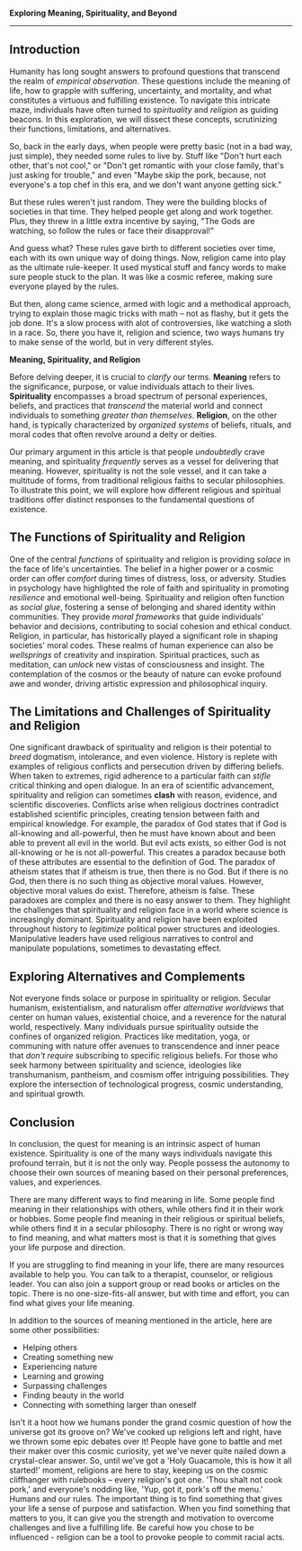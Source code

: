 **Exploring Meaning, Spirituality, and Beyond**

* * *

## Introduction

Humanity has long sought answers to profound questions that transcend the realm of *empirical observation*. These questions include the meaning of life, how to grapple with suffering, uncertainty, and mortality, and what constitutes a virtuous and fulfilling existence. To navigate this intricate maze, individuals have often turned to *spirituality* and *religion* as guiding beacons. In this exploration, we will dissect these concepts, scrutinizing their functions, limitations, and alternatives. 

So, back in the early days, when people were pretty basic (not in a bad way, just simple), they needed some rules to live by. Stuff like "Don't hurt each other, that's not cool," or "Don't get romantic with your close family, that's just asking for trouble," and even "Maybe skip the pork, because, not everyone's a top chef in this era, and we don't want anyone getting sick."

But these rules weren't just random. They were the building blocks of societies in that time. They helped people get along and work together. Plus, they threw in a little extra incentive by saying, "The Gods are watching, so follow the rules or face their disapproval!"

And guess what? These rules gave birth to different societies over time, each with its own unique way of doing things. Now, religion came into play as the ultimate rule-keeper. It used mystical stuff and fancy words to make sure people stuck to the plan. It was like a cosmic referee, making sure everyone played by the rules.

But then, along came science, armed with logic and a methodical approach, trying to explain those magic tricks with math – not as flashy, but it gets the job done. It's a slow process with alot of controversies, like watching a sloth in a race. So, there you have it, religion and science, two ways humans try to make sense of the world, but in very different styles.

**Meaning, Spirituality, and Religion**

Before delving deeper, it is crucial to *clarify* our terms. **Meaning** refers to the significance, purpose, or value individuals attach to their lives. **Spirituality** encompasses a broad spectrum of personal experiences, beliefs, and practices that *transcend* the material world and connect individuals to something *greater than themselves*. **Religion**, on the other hand, is typically characterized by *organized systems* of beliefs, rituals, and moral codes that often revolve around a deity or deities.

Our primary argument in this article is that people *undoubtedly* crave meaning, and spirituality *frequently* serves as a vessel for delivering that meaning. However, spirituality is not the sole vessel, and it can take a multitude of forms, from traditional religious faiths to secular philosophies. To illustrate this point, we will explore how different religious and spiritual traditions offer distinct responses to the fundamental questions of existence.

## The Functions of Spirituality and Religion

One of the central *functions* of spirituality and religion is providing *solace* in the face of life's uncertainties. The belief in a higher power or a cosmic order can offer *comfort* during times of distress, loss, or adversity. Studies in psychology have highlighted the role of faith and spirituality in promoting *resilience* and emotional well-being. Spirituality and religion often function as *social glue*, fostering a sense of belonging and shared identity within communities. They provide *moral frameworks* that guide individuals' behavior and decisions, contributing to social cohesion and ethical conduct. Religion, in particular, has historically played a significant role in shaping societies' moral codes. These realms of human experience can also be *wellsprings* of creativity and inspiration. Spiritual practices, such as meditation, can *unlock* new vistas of consciousness and insight. The contemplation of the cosmos or the beauty of nature can evoke profound awe and wonder, driving artistic expression and philosophical inquiry.

## The Limitations and Challenges of Spirituality and Religion 

One significant drawback of spirituality and religion is their potential to *breed* dogmatism, intolerance, and even violence. History is replete with examples of religious conflicts and persecution driven by differing beliefs. When taken to extremes, rigid adherence to a particular faith can *stifle* critical thinking and open dialogue. In an era of scientific advancement, spirituality and religion can sometimes **clash** with reason, evidence, and scientific discoveries. Conflicts arise when religious doctrines contradict established scientific principles, creating tension between faith and empirical knowledge. For example, the paradox of God states that if God is all-knowing and all-powerful, then he must have known about and been able to prevent all evil in the world. But evil acts exists, so either God is not all-knowing or he is not all-powerful. This creates a paradox because both of these attributes are essential to the definition of God. The paradox of atheism states that if atheism is true, then there is no God. But if there is no God, then there is no such thing as objective moral values. However, objective moral values do exist. Therefore, atheism is false. These paradoxes are complex and there is no easy answer to them. They highlight the challenges that spirituality and religion face in a world where science is increasingly dominant. Spirituality and religion have been exploited throughout history to *legitimize* political power structures and ideologies. Manipulative leaders have used religious narratives to control and manipulate populations, sometimes to devastating effect.

## Exploring Alternatives and Complements

Not everyone finds solace or purpose in spirituality or religion. Secular humanism, existentialism, and naturalism offer *alternative worldviews* that center on human values, existential choice, and a reverence for the natural world, respectively. Many individuals pursue spirituality outside the confines of organized religion. Practices like meditation, yoga, or communing with nature offer avenues to transcendence and inner peace that *don't require* subscribing to specific religious beliefs. For those who seek harmony between spirituality and science, ideologies like transhumanism, pantheism, and cosmism offer intriguing possibilities. They explore the intersection of technological progress, cosmic understanding, and spiritual growth.

## Conclusion

In conclusion, the quest for meaning is an intrinsic aspect of human existence. Spirituality is one of the many ways individuals navigate this profound terrain, but it is not the only way. People possess the autonomy to choose their own sources of meaning based on their personal preferences, values, and experiences.

There are many different ways to find meaning in life. Some people find meaning in their relationships with others, while others find it in their work or hobbies. Some people find meaning in their religious or spiritual beliefs, while others find it in a secular philosophy. There is no right or wrong way to find meaning, and what matters most is that it is something that gives your life purpose and direction.

If you are struggling to find meaning in your life, there are many resources available to help you. You can talk to a therapist, counselor, or religious leader. You can also join a support group or read books or articles on the topic. There is no one-size-fits-all answer, but with time and effort, you can find what gives your life meaning.

In addition to the sources of meaning mentioned in the article, here are some other possibilities:

* Helping others
* Creating something new
* Experiencing nature
* Learning and growing
* Surpassing challenges
* Finding beauty in the world
* Connecting with something larger than oneself

Isn't it a hoot how we humans ponder the grand cosmic question of how the universe got its groove on? We've cooked up religions left and right, have we thrown some epic debates over it! People have gone to battle and met their maker over this cosmic curiosity, yet we've never quite nailed down a crystal-clear answer. So, until we've got a 'Holy Guacamole, this is how it all started!' moment, religions are here to stay, keeping us on the cosmic cliffhanger with rulebooks – every religion's got one. 'Thou shalt not cook pork,' and everyone's nodding like, 'Yup, got it, pork's off the menu.' Humans and our rules. The important thing is to find something that gives your life a sense of purpose and satisfaction. When you find something that matters to you, it can give you the strength and motivation to overcome challenges and live a fulfilling life. Be careful how you chose to be influenced - religion can be a tool to provoke people to commit racial acts.
